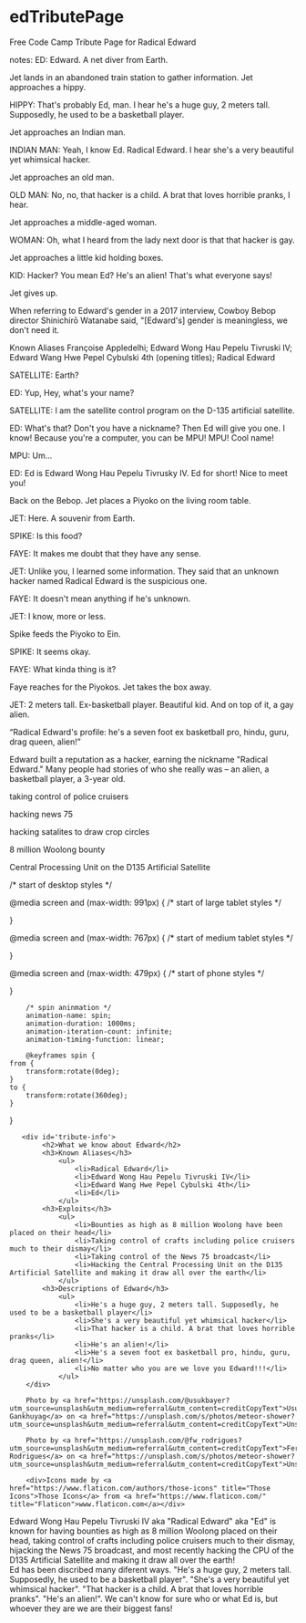 # edTributePage
Free Code Camp Tribute Page for Radical Edward

notes:
ED: Edward. A net diver from Earth.

Jet lands in an abandoned train station to gather information. Jet
approaches a hippy.

HIPPY: That's probably Ed, man. I hear he's a huge guy, 2 meters tall. Supposedly, he used to be a basketball player.

Jet approaches an Indian man.

INDIAN MAN: Yeah, I know Ed. Radical Edward. I hear she's a very beautiful yet whimsical hacker.

Jet approaches an old man.

OLD MAN: No, no, that hacker is a child. A brat that loves horrible pranks, I hear.

Jet approaches a middle-aged woman.

WOMAN: Oh, what I heard from the lady next door is that that hacker is gay.

Jet approaches a little kid holding boxes.

KID: Hacker? You mean Ed? He's an alien! That's what everyone says!

Jet gives up.

When referring to Edward's gender in a 2017 interview, Cowboy Bebop director Shinichirō Watanabe said, "[Edward's] gender is meaningless, we don't need it.


Known Aliases
Françoise Appledelhi;
Edward Wong Hau Pepelu Tivruski IV;
Edward Wang Hwe Pepel Cybulski 4th (opening titles);
Radical Edward

SATELLITE: Earth?

ED: Yup, Hey, what's your name?

SATELLITE: I am the satellite control program on the D-135 artificial
           satellite.

ED: What's that? Don't you have a nickname? Then Ed will give you one. I
    know! Because you're a computer, you can be MPU! MPU! Cool name!

MPU: Um...

ED: Ed is Edward Wong Hau Pepelu Tivrusky IV. Ed for short! Nice to meet
    you!


Back on the Bebop. Jet places a Piyoko on the living room table.

JET: Here. A souvenir from Earth.

SPIKE: Is this food?

FAYE: It makes me doubt that they have any sense.

JET: Unlike you, I learned some information. They said that an unknown
hacker named Radical Edward is the suspicious one.

FAYE: It doesn't mean anything if he's unknown.

JET: I know, more or less.

Spike feeds the Piyoko to Ein.

SPIKE: It seems okay.

FAYE: What kinda thing is it?

Faye reaches for the Piyokos. Jet takes the box away.

JET: 2 meters tall. Ex-basketball player. Beautiful kid. And on top of it,
a gay alien.

“Radical Edward's profile: he's a seven foot ex basketball pro, hindu, guru, drag queen, alien!”

Edward built a reputation as a hacker, earning the nickname "Radical Edward." Many people had stories of who she really was – an alien, a basketball player, a 3-year old. 

taking control of police cruisers

hacking news 75

hacking satalites to draw crop circles 

8 million Woolong bounty

Central Processing Unit on the D135 Artificial Satellite



/* start of desktop styles */

@media screen and (max-width: 991px) {
/* start of large tablet styles */

}

@media screen and (max-width: 767px) {
/* start of medium tablet styles */

}

@media screen and (max-width: 479px) {
/* start of phone styles */

}

        /* spin aninmation */
        animation-name: spin;
        animation-duration: 1000ms;
        animation-iteration-count: infinite;
        animation-timing-function: linear;

        @keyframes spin {
    from {
        transform:rotate(0deg);
    }
    to {
        transform:rotate(360deg);
    }
}

       <div id='tribute-info'>
            <h2>What we know about Edward</h2>
            <h3>Known Aliases</h3>
                <ul>
                    <li>Radical Edward</li>
                    <li>Edward Wong Hau Pepelu Tivruski IV</li>
                    <li>Edward Wang Hwe Pepel Cybulski 4th</li>
                    <li>Ed</li>
                </ul>
            <h3>Exploits</h3>
                <ul>
                    <li>Bounties as high as 8 million Woolong have been placed on their head</li>
                    <li>Taking control of crafts including police cruisers much to their dismay</li>
                    <li>Taking control of the News 75 broadcast</li>
                    <li>Hacking the Central Processing Unit on the D135 Artificial Satellite and making it draw all over the earth</li>
                </ul>
            <h3>Descriptions of Edward</h3>
                <ul>
                    <li>He's a huge guy, 2 meters tall. Supposedly, he used to be a basketball player</li>
                    <li>She's a very beautiful yet whimsical hacker</li>
                    <li>That hacker is a child. A brat that loves horrible pranks</li>
                    <li>He's an alien!</li>
                    <li>He's a seven foot ex basketball pro, hindu, guru, drag queen, alien!</li>
                    <li>No matter who you are we love you Edward!!!</li>
                </ul>
        </div>

        Photo by <a href="https://unsplash.com/@usukbayer?utm_source=unsplash&utm_medium=referral&utm_content=creditCopyText">Usukhbayar Gankhuyag</a> on <a href="https://unsplash.com/s/photos/meteor-shower?utm_source=unsplash&utm_medium=referral&utm_content=creditCopyText">Unsplash</a>

        Photo by <a href="https://unsplash.com/@fw_rodrigues?utm_source=unsplash&utm_medium=referral&utm_content=creditCopyText">Fernando Rodrigues</a> on <a href="https://unsplash.com/s/photos/meteor-shower?utm_source=unsplash&utm_medium=referral&utm_content=creditCopyText">Unsplash</a>

        <div>Icons made by <a href="https://www.flaticon.com/authors/those-icons" title="Those Icons">Those Icons</a> from <a href="https://www.flaticon.com/" title="Flaticon">www.flaticon.com</a></div>


Edward Wong Hau Pepelu Tivruski IV aka "Radical Edward" aka "Ed" is known for having bounties as high as 8 million Woolong placed on their head, taking control of crafts including police cruisers much to their dismay, hijacking the News 75 broadcast, and most recently hacking the CPU of the D135 Artificial Satellite and making it draw all over the earth!<br>
Ed has been discribed many diferent ways. "He's a huge guy, 2 meters tall. Supposedly, he used to be a basketball player". "She's a very beautiful yet whimsical hacker". "That hacker is a child. A brat that loves horrible pranks". "He's an alien!". We can't know for sure who or what Ed is, but whoever they are we are their biggest fans!
  
  